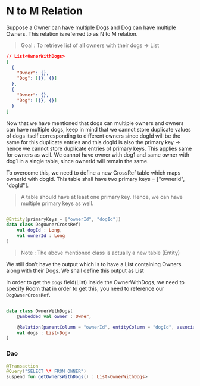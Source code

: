 # N to M Relation

Suppose a Owner can have multiple Dogs and Dog can have multiple Owners. This relation is referred to as N to M relation.

> Goal : To retrieve list of all owners with their dogs -> List<OwnerWithDogs>

```json
// List<OwnerWithDogs>
[
  {
    "Owner": {},
    "Dog": [{}, {}]
  },
  {
    "Owner": {},
    "Dog": [{}, {}]
  }
]
```

Now that we have mentioned that dogs can multiple owners and owners can have multiple dogs, keep in mind that we cannot store duplicate values of dogs itself corresponding to different owners since dogId will be the same for this duplicate entries and this dogId is also the primary key -> hence we cannot store duplicate entries of primary keys. This applies same for owners as well. We cannot have owner with dog1 and same owner with dog1 in a single table, since ownerId will remain the same.

To overcome this, we need to define a new CrossRef table which maps ownerId with dogId. This table shall have two primary keys = ["ownerId", "dogId"].

> A table should have at least one primary key. Hence, we can have multiple primary keys as well.

```kotlin

@Entity(primaryKeys = ["ownerId", "dogId"])
data class DogOwnerCrossRef(
	val dogId : Long,
	val ownerId : Long
)

```

> Note : The above mentioned class is actually a new table (Entity)

We still don't have the output which is to have a List containing Owners along with their Dogs.
We shall define this output as List<OwnerWithDogs>

In order to get the `Dogs` field(List) inside the OwnerWithDogs, we need to specify Room that in order to get this, you need to reference our `DogOwnerCrossRef`.

```kotlin

data class OwnerWithDogs(
	@Embedded val owner : Owner,

	@Relation(parentColumn = "ownerId", entityColumn = "dogId", associateBy = Junction(DogOwnerCrossRef::class))
	val dogs : List<Dog>
)


```

### Dao

```kotlin
@Transaction
@Query("SELECT \* FROM OWNER")
suspend fun getOwnersWithDogs() : List<OwnerWithDogs>

```
